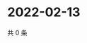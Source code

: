 # 2022-02-13

共 0 条

<!-- BEGIN WEIBO -->
<!-- 最后更新时间 Sun Feb 13 2022 20:16:39 GMT+0800 (China Standard Time) -->

<!-- END WEIBO -->
